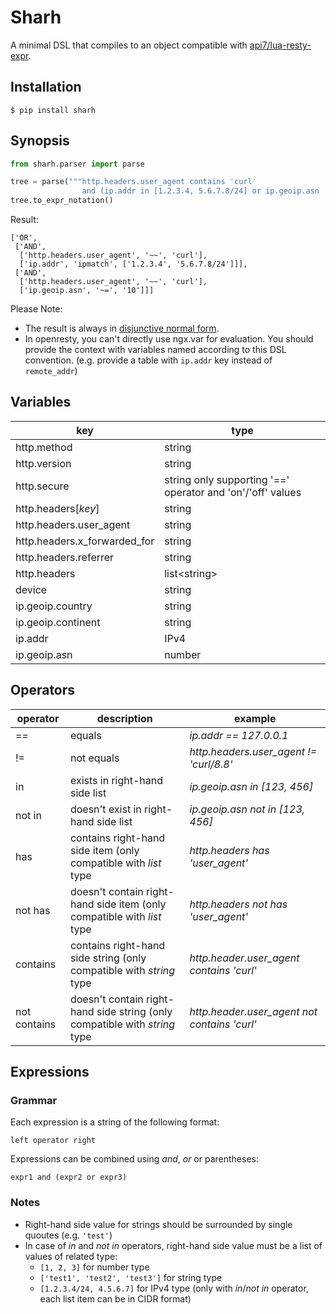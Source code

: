 # Sharh

A minimal DSL that compiles to an object compatible with [api7/lua-resty-expr](https://github.com/api7/lua-resty-expr).

## Installation
```
$ pip install sharh
```

## Synopsis
```py
from sharh.parser import parse

tree = parse("""http.headers.user_agent contains 'curl'
			    and (ip.addr in [1.2.3.4, 5.6.7.8/24] or ip.geoip.asn  10)""")
tree.to_expr_notation()
```
Result:
```
['OR',
 ['AND',
  ['http.headers.user_agent', '~~', 'curl'],
  ['ip.addr', 'ipmatch', ['1.2.3.4', '5.6.7.8/24']]],
 ['AND',
  ['http.headers.user_agent', '~~', 'curl'],
  ['ip.geoip.asn', '~=', '10']]]
```

Please Note:
 - The result is always in [disjunctive normal form](https://en.wikipedia.org/wiki/Disjunctive_normal_form).
 - In openresty, you can't directly use ngx.var for evaluation. You should provide the context with variables named according to this DSL convention. (e.g. provide a table with `ip.addr`  key instead of `remote_addr`)
 
## Variables
|**key**|**type**|
|-|-|
|http.method|string|
|http.version|string|
|http.secure|string only supporting '==' operator and 'on'/'off' values|
|http.headers[*key*]|string|
|http.headers.user_agent|string|
|http.headers.x_forwarded_for|string|
|http.headers.referrer|string|
|http.headers|list\<string\>|
|device|string|
|ip.geoip.country|string|
|ip.geoip.continent|string|
|ip.addr|IPv4|
|ip.geoip.asn|number|

## Operators
|**operator**|**description**|**example**|
|-|-|-|
|==|equals|*ip.addr == 127.0.0.1*|
|!=|not equals|*http.headers.user_agent != 'curl/8.8'*|
|in|exists in right-hand side list| *ip.geoip.asn in [123, 456]*|
|not in|doesn't exist in right-hand side list|*ip.geoip.asn not in [123, 456]*
|has|contains right-hand side item (only compatible with *list* type|*http.headers has 'user_agent'*|
|not has|doesn't contain right-hand side item (only compatible with *list* type|*http.headers not has 'user_agent'*|
|contains|contains right-hand side string (only compatible with *string* type|*http.header.user_agent contains 'curl'*|
|not contains|doesn't contain right-hand side string (only compatible with *string* type|*http.header.user_agent not contains 'curl'*|

## Expressions
### Grammar
Each expression is a string of the following format:
```
left operator right
```
Expressions can be combined using *and*, *or* or parentheses:

```
expr1 and (expr2 or expr3)
```

### Notes
* Right-hand side value for strings should be surrounded by single quoutes (e.g. `'test'`)
* In case of *in* and *not in* operators, right-hand side value must be a list of values of related type:
	* `[1, 2, 3]` for number type
	* `['test1', 'test2', 'test3']` for string type
	* `[1.2.3.4/24, 4.5.6.7]` for IPv4 type (only with *in*/*not in* operator, each list item can be in CIDR format)
